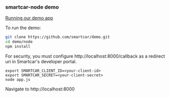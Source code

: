 ### smartcar-node demo
[Running our demo app](https://support.smartcar.com/getting-started/run-our-demo-app)

To run the demo:
```bash
git clone https://github.com/smartcar/demo.git
cd demo/node
npm install
```

For security, you must configure http://localhost:8000/callback as a redirect uri in Smartcar's developer portal.
```
export SMARTCAR_CLIENT_ID=<your-client-id>
export SMARTCAR_SECRET=<your-client-secret>
node app.js
```

Navigate to http://localhost:8000
```
